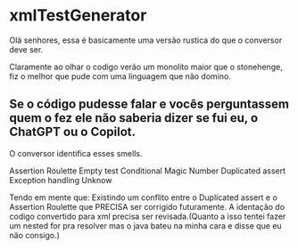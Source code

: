 # xmlTestGenerator

Olá senhores, essa é basicamente uma versão rustica do que o conversor deve ser.

Claramente ao olhar o codigo verão um monolito maior que o stonehenge, fiz o melhor que pude com uma linguagem que não domino.

Se o código pudesse falar e vocês perguntassem quem o fez ele não saberia dizer se fui eu, o ChatGPT ou o Copilot.
---------------------------------------------------------------------------------------------------------------------
O conversor identifica esses smells.

Assertion Roulette
Empty test
Conditional
Magic Number
Duplicated assert
Exception handling
Unknow

Tendo em mente que: 
Existindo um conflito entre o Duplicated assert e o Assertion Roulette que PRECISA ser corrigido futuramente.
A identação do codigo convertido para xml precisa ser revisada.(Quanto a isso tentei fazer um nested for pra resolver mas o java bateu na minha cara e disse que eu não consigo.)
